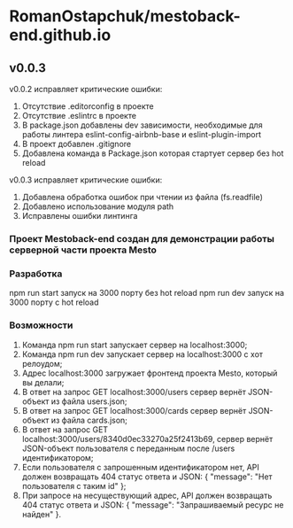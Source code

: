 # RomanOstapchuk/mestoback-end.github.io

## v0.0.3

v0.0.2 исправляет критические ошибки:
1) Отсутствие .editorconfig в проекте
2) Отсутствие .eslintrc в проекте
3) В package.json добавлены dev зависимости, необходимые для работы линтера eslint-config-airbnb-base и eslint-plugin-import
4) В проект добавлен .gitignore
5) Добавлена команда в Package.json которая стартует сервер без hot reload

v0.0.3 исправляет критические ошибки:
1) Добавлена обработка ошибок при чтении из файла (fs.readfile)
2) Добавлено использование модуля path
3) Исправлены ошибки линтинга

### Проект Mestoback-end создан для демонстрации работы серверной части проекта Mesto

### Разработка

npm run start запуск на 3000 порту без hot reload
npm run dev запуск на 3000 порту с hot reload

### Возможности 

1) Команда npm run start запускает сервер на localhost:3000;
2) Команда npm run dev запускает сервер на localhost:3000 с хот релоудом;
3) Адрес localhost:3000 загружает фронтенд проекта Mesto, который вы делали;
4) В ответ на запрос GET localhost:3000/users сервер вернёт JSON-объект из файла users.json;
5) В ответ на запрос GET localhost:3000/cards сервер вернёт JSON-объект из файла cards.json;
6) В ответ на запрос GET localhost:3000/users/8340d0ec33270a25f2413b69, сервер вернёт JSON-объект пользователя с переданным после /users идентификатором;
7) Если пользователя с запрошенным идентификатором нет, API должен возвращать 404 статус ответа и JSON: { "message": "Нет пользователя с таким id" };
8) При запросе на несуществующий адрес, API должен возвращать 404 статус ответа и JSON: { "message": "Запрашиваемый ресурс не найден" }.